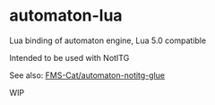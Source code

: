# automaton-lua

Lua binding of automaton engine, Lua 5.0 compatible

Intended to be used with NotITG

See also: [FMS-Cat/automaton-notitg-glue](https://github.com/FMS-Cat/automaton-notitg-glue)

WIP

